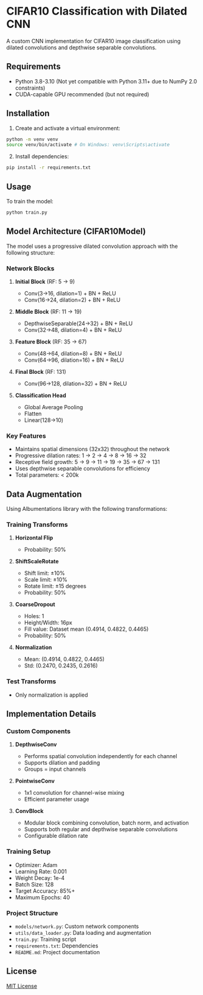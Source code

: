 # CIFAR10 Classification with Dilated CNN

A custom CNN implementation for CIFAR10 image classification using dilated convolutions and depthwise separable convolutions.

## Requirements

- Python 3.8-3.10 (Not yet compatible with Python 3.11+ due to NumPy 2.0 constraints)
- CUDA-capable GPU recommended (but not required)

## Installation

1. Create and activate a virtual environment:

```bash
python -m venv venv
source venv/bin/activate # On Windows: venv\Scripts\activate
```


2. Install dependencies:

```bash
pip install -r requirements.txt
```


## Usage

To train the model:

```bash
python train.py
```


## Model Architecture (CIFAR10Model)

The model uses a progressive dilated convolution approach with the following structure:

### Network Blocks
1. **Initial Block** (RF: 5 -> 9)
   - Conv(3→16, dilation=1) + BN + ReLU
   - Conv(16→24, dilation=2) + BN + ReLU

2. **Middle Block** (RF: 11 -> 19)
   - DepthwiseSeparable(24→32) + BN + ReLU
   - Conv(32→48, dilation=4) + BN + ReLU

3. **Feature Block** (RF: 35 -> 67)
   - Conv(48→64, dilation=8) + BN + ReLU
   - Conv(64→96, dilation=16) + BN + ReLU

4. **Final Block** (RF: 131)
   - Conv(96→128, dilation=32) + BN + ReLU

5. **Classification Head**
   - Global Average Pooling
   - Flatten
   - Linear(128→10)

### Key Features
- Maintains spatial dimensions (32x32) throughout the network
- Progressive dilation rates: 1 → 2 → 4 → 8 → 16 → 32
- Receptive field growth: 5 → 9 → 11 → 19 → 35 → 67 → 131
- Uses depthwise separable convolutions for efficiency
- Total parameters: < 200k

## Data Augmentation

Using Albumentations library with the following transformations:

### Training Transforms
1. **Horizontal Flip**
   - Probability: 50%

2. **ShiftScaleRotate**
   - Shift limit: ±10%
   - Scale limit: ±10%
   - Rotate limit: ±15 degrees
   - Probability: 50%

3. **CoarseDropout**
   - Holes: 1
   - Height/Width: 16px
   - Fill value: Dataset mean (0.4914, 0.4822, 0.4465)
   - Probability: 50%

4. **Normalization**
   - Mean: (0.4914, 0.4822, 0.4465)
   - Std: (0.2470, 0.2435, 0.2616)

### Test Transforms
- Only normalization is applied

## Implementation Details

### Custom Components

1. **DepthwiseConv**
   - Performs spatial convolution independently for each channel
   - Supports dilation and padding
   - Groups = input channels

2. **PointwiseConv**
   - 1x1 convolution for channel-wise mixing
   - Efficient parameter usage

3. **ConvBlock**
   - Modular block combining convolution, batch norm, and activation
   - Supports both regular and depthwise separable convolutions
   - Configurable dilation rate

### Training Setup
- Optimizer: Adam
- Learning Rate: 0.001
- Weight Decay: 1e-4
- Batch Size: 128
- Target Accuracy: 85%+
- Maximum Epochs: 40

### Project Structure

- `models/network.py`: Custom network components
- `utils/data_loader.py`: Data loading and augmentation
- `train.py`: Training script
- `requirements.txt`: Dependencies
- `README.md`: Project documentation


## License
[MIT License](LICENSE)